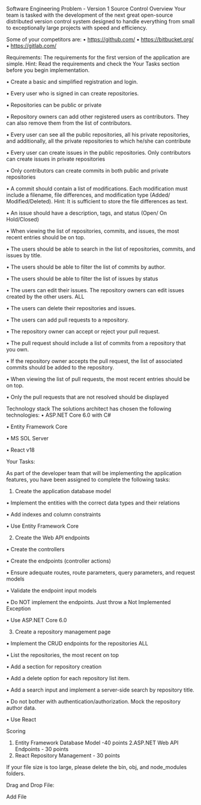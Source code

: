 Software Engineering Problem - Version 1
Source Control Overview
Your team is tasked with the development of the next great open-source distributed version control system designed to handle everything from small to exceptionally large projects with speed and efficiency.

Some of your competitors are:
• https://github.com/
• https://bitbucket.org/
• https://gitlab.com/

Requirements:
The requirements for the first version of the application are simple. 
Hint: Read the requirements and check the Your Tasks section before you begin implementation.

• Create a basic and simplified registration and login.

• Every user who is signed in can create repositories.

• Repositories can be public or private

• Repository owners can add other registered users as contributors. They can also remove them from the list of contributors.

• Every user can see all the public repositories, all his private repositories, and additionally, all the private repositories to which he/she can  contribute

• Every user can create issues in the public repositories. Only contributors can create issues in private repositories

• Only contributors can create commits in both public and private repositories

• A commit should contain a list of modifications. Each modification must include a filename, file differences, and modification type (Added/ Modified/Deleted). Hint: It is sufficient to store the file differences as text.

• An issue should have a description, tags, and status (Open/ On Hold/Closed)

• When viewing the list of repositories, commits, and issues, the most recent entries should be on top.

• The users should be able to search in the list of repositories, commits, and issues by title. 

• The users should be able to filter the list of commits by author.

• The users should be able to filter the list of issues by status

• The users can edit their issues. The repository owners can edit issues created by the other users.
ALL

• The users can delete their repositories and issues.

• The users can add pull requests to a repository.

• The repository owner can accept or reject your pull request.

• The pull request should include a list of commits from a repository that you own.

• If the repository owner accepts the pull request, the list of associated commits should be added to the repository.

• When viewing the list of pull requests, the most recent entries should be on top.

• Only the pull requests that are not resolved should be displayed


Technology stack
The solutions architect has chosen the following technologies:
• ASP.NET Core 6.0 with C#

• Entity Framework Core

• MS SOL Server

• React v18


Your Tasks:

As part of the developer team that will be implementing the application features, you have been assigned to complete the following tasks:

1. Create the application database model

• Implement the entities with the correct data types and their relations

• Add indexes and column constraints

• Use Entity Framework Core

2. Create the Web API endpoints

• Create the controllers

• Create the endpoints (controller actions)

• Ensure adequate routes, route parameters, query parameters, and request models

• Validate the endpoint input models

• Do NOT implement the endpoints. Just throw a Not Implemented Exception

• Use ASP.NET Core 6.0

3. Create a repository management page

• Implement the CRUD endpoints for the repositories
ALL

• List the repositories, the most recent on top

• Add a section for repository creation

• Add a delete option for each repository list item.

• Add a search input and implement a server-side search by repository title.

• Do not bother with authentication/authorization. Mock the repository author data.

• Use React

Scoring
1. Entity Framework Database Model -40 points
2.ASP.NET Web API Endpoints - 30 points
3. React Repository Management - 30 points


If your file size is too large, please delete the bin, obj, and node_modules folders.

Drag and Drop File:

Add File
